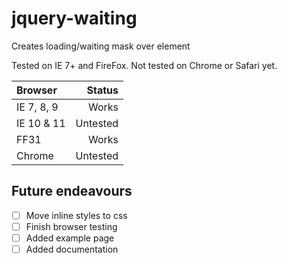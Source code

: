# jquery-waiting

Creates loading/waiting mask over element

Tested on IE 7+ and FireFox. Not tested on Chrome or Safari yet.

Browser | Status
:--- | ----:
IE 7, 8, 9 | Works
IE 10 & 11 | Untested
FF31 | Works
Chrome | Untested

## Future endeavours
- [ ] Move inline styles to css
- [ ] Finish browser testing
- [ ] Added example page
- [ ] Added documentation
